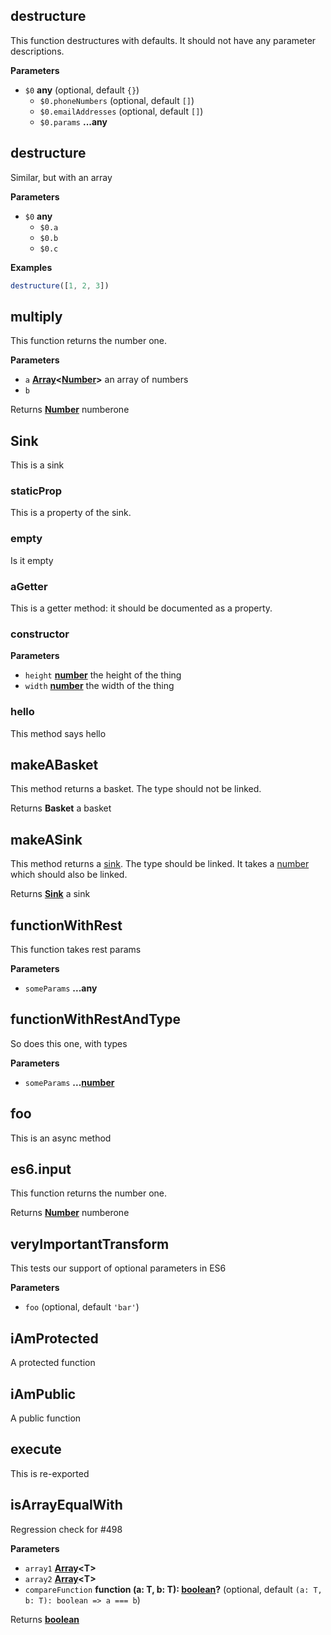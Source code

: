 <!-- Generated by documentation.js. Update this documentation by updating the source code. -->

## destructure

This function destructures with defaults. It should not
have any parameter descriptions.

**Parameters**

-   `$0` **any**  (optional, default `{}`)
    -   `$0.phoneNumbers`   (optional, default `[]`)
    -   `$0.emailAddresses`   (optional, default `[]`)
    -   `$0.params` **...any** 

## destructure

Similar, but with an array

**Parameters**

-   `$0` **any** 
    -   `$0.a`  
    -   `$0.b`  
    -   `$0.c`  

**Examples**

```javascript
destructure([1, 2, 3])
```

## multiply

This function returns the number one.

**Parameters**

-   `a` **[Array](https://developer.mozilla.org/en-US/docs/Web/JavaScript/Reference/Global_Objects/Array)&lt;[Number](https://developer.mozilla.org/en-US/docs/Web/JavaScript/Reference/Global_Objects/Number)>** an array of numbers
-   `b`  

Returns **[Number](https://developer.mozilla.org/en-US/docs/Web/JavaScript/Reference/Global_Objects/Number)** numberone

## Sink

This is a sink

### staticProp

This is a property of the sink.

### empty

Is it empty

### aGetter

This is a getter method: it should be documented
as a property.

### constructor

**Parameters**

-   `height` **[number](https://developer.mozilla.org/en-US/docs/Web/JavaScript/Reference/Global_Objects/Number)** the height of the thing
-   `width` **[number](https://developer.mozilla.org/en-US/docs/Web/JavaScript/Reference/Global_Objects/Number)** the width of the thing

### hello

This method says hello

## makeABasket

This method returns a basket. The type should not be linked.

Returns **Basket** a basket

## makeASink

This method returns a [sink](#sink). The type should be linked.
It takes a [number](https://developer.mozilla.org/en-US/docs/Web/JavaScript/Reference/Global_Objects/Number) which should also be linked.

Returns **[Sink](#sink)** a sink

## functionWithRest

This function takes rest params

**Parameters**

-   `someParams` **...any** 

## functionWithRestAndType

So does this one, with types

**Parameters**

-   `someParams` **...[number](https://developer.mozilla.org/en-US/docs/Web/JavaScript/Reference/Global_Objects/Number)** 

## foo

This is an async method

## es6.input

This function returns the number one.

Returns **[Number](https://developer.mozilla.org/en-US/docs/Web/JavaScript/Reference/Global_Objects/Number)** numberone

## veryImportantTransform

This tests our support of optional parameters in ES6

**Parameters**

-   `foo`   (optional, default `'bar'`)

## iAmProtected

A protected function

## iAmPublic

A public function

## execute

This is re-exported

## isArrayEqualWith

Regression check for #498

**Parameters**

-   `array1` **[Array](https://developer.mozilla.org/en-US/docs/Web/JavaScript/Reference/Global_Objects/Array)&lt;T>** 
-   `array2` **[Array](https://developer.mozilla.org/en-US/docs/Web/JavaScript/Reference/Global_Objects/Array)&lt;T>** 
-   `compareFunction` **function (a: T, b: T): [boolean](https://developer.mozilla.org/en-US/docs/Web/JavaScript/Reference/Global_Objects/Boolean)?**  (optional, default `(a: T, b: T): boolean => a === b`)

Returns **[boolean](https://developer.mozilla.org/en-US/docs/Web/JavaScript/Reference/Global_Objects/Boolean)** 
